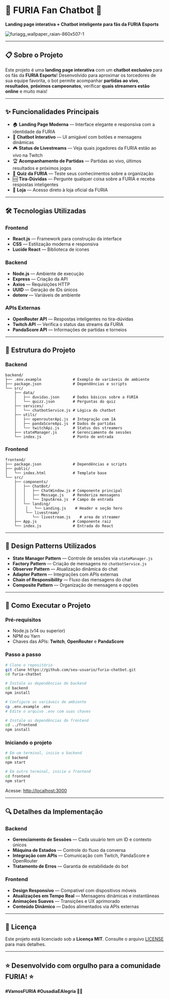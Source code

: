 
# 🐺 FURIA Fan Chatbot 🤖  
**Landing page interativa + Chatbot inteligente para fãs da FURIA Esports**

![furiagg_wallpaper_raian-860x507-1](https://github.com/user-attachments/assets/5b063b98-ca58-40be-9097-49473e17a1be)

---

## 📋 Sobre o Projeto  
Este projeto é uma **landing page interativa** com um **chatbot exclusivo** para os fãs da **FURIA Esports**! Desenvolvido para aproximar os torcedores de sua equipe favorita, o bot permite acompanhar **partidas ao vivo**, **resultados**, **próximos campeonatos**, verificar **quais streamers estão online** e muito mais!

---

## ✨ Funcionalidades Principais

- 🏠 **Landing Page Moderna** — Interface elegante e responsiva com a identidade da FURIA  
- 💬 **Chatbot Interativo** — UI amigável com botões e mensagens dinâmicas  
- 🎮 **Status de Livestreams** — Veja quais jogadores da FURIA estão ao vivo na Twitch  
- 🏆 **Acompanhamento de Partidas** — Partidas ao vivo, últimos resultados e próximos jogos  
- 🧠 **Quiz da FURIA** — Teste seus conhecimentos sobre a organização  
- 🆘 **Tira-Dúvidas** — Pergunte qualquer coisa sobre a FURIA e receba respostas inteligentes  
- 🛒 **Loja** — Acesso direto à loja oficial da FURIA  

---

## 🛠️ Tecnologias Utilizadas

### Frontend
- **React.js** — Framework para construção da interface  
- **CSS** — Estilização moderna e responsiva  
- **Lucide React** — Biblioteca de ícones  

### Backend
- **Node.js** — Ambiente de execução  
- **Express** — Criação da API  
- **Axios** — Requisições HTTP  
- **UUID** — Geração de IDs únicos  
- **dotenv** — Variáveis de ambiente  

### APIs Externas
- **OpenRouter API** — Respostas inteligentes no tira-dúvidas  
- **Twitch API** — Verifica o status das streams da FURIA  
- **PandaScore API** — Informações de partidas e torneios  

---

## 📁 Estrutura do Projeto

### Backend

```
backend/
├── .env.example              # Exemplo de variáveis de ambiente
├── package.json              # Dependências e scripts
└── src/
    ├── data/
    │   ├── duvidas.json      # Dados básicos sobre a FURIA
    │   └── quizz.json        # Perguntas do quiz
    ├── services/
    │   └── chatbotService.js # Lógica do chatbot
    ├── utils/
    │   ├── openrouterApi.js  # Integração com IA
    │   ├── pandaScoreApi.js  # Dados de partidas
    │   └── twitchApi.js      # Status dos streamers
    ├── stateManager.js       # Gerenciamento de sessões
    └── index.js              # Ponto de entrada
```

### Frontend

```
frontend/
├── package.json              # Dependências e scripts
├── public/
│   └── index.html            # Template base
└── src/
    ├── components/
    │   ├── ChatBot/
    │   │   ├── ChatWindow.js # Componente principal
    │   │   ├── Message.js    # Renderiza mensagens
    │   │   └── InputArea.js  # Campo de entrada
    │   └── landing/
    │    │   └── Landing.js    # Header e seção hero
    │    └── livestream/
    │       └── livestream.js    # area de streamer
    ├── App.js                # Componente raiz
    └── index.js              # Entrada do React
```

---

## 🧩 Design Patterns Utilizados

- **State Manager Pattern** — Controle de sessões via `stateManager.js`  
- **Factory Pattern** — Criação de mensagens no `chatbotService.js`  
- **Observer Pattern** — Atualização dinâmica do chat  
- **Adapter Pattern** — Integrações com APIs externas  
- **Chain of Responsibility** — Fluxo das mensagens do chat  
- **Composite Pattern** — Organização de mensagens e opções  

---

## 🚀 Como Executar o Projeto

### Pré-requisitos
- Node.js (v14 ou superior)
- NPM ou Yarn
- Chaves das APIs: **Twitch**, **OpenRouter** e **PandaScore**

### Passo a passo

```bash
# Clone o repositório
git clone https://github.com/seu-usuario/furia-chatbot.git
cd furia-chatbot

# Instale as dependências do backend
cd backend
npm install

# Configure as variáveis de ambiente
cp .env.example .env
# Edite o arquivo .env com suas chaves

# Instale as dependências do frontend
cd ../frontend
npm install
```

### Iniciando o projeto

```bash
# Em um terminal, inicie o backend
cd backend
npm start

# Em outro terminal, inicie o frontend
cd frontend
npm start
```

Acesse: [http://localhost:3000](http://localhost:3000)

---

## 🔍 Detalhes da Implementação

### Backend
- **Gerenciamento de Sessões** — Cada usuário tem um ID e contexto únicos  
- **Máquina de Estados** — Controle do fluxo da conversa  
- **Integração com APIs** — Comunicação com Twitch, PandaScore e OpenRouter  
- **Tratamento de Erros** — Garantia de estabilidade do bot  

### Frontend
- **Design Responsivo** — Compatível com dispositivos móveis  
- **Atualizações em Tempo Real** — Mensagens dinâmicas e instantâneas  
- **Animações Suaves** — Transições e UX aprimorado  
- **Conteúdo Dinâmico** — Dados alimentados via APIs externas  

---

## 📜 Licença

Este projeto está licenciado sob a **Licença MIT**. Consulte o arquivo [LICENSE](./LICENSE) para mais detalhes.

---

## ⭐ Desenvolvido com orgulho para a comunidade FURIA! ⭐  
**#VamosFURIA #OusadiaEAlegria 🖤🤍**
